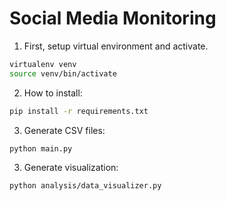 # Social Media Monitoring

1. First, setup virtual environment and activate.

```bash
virtualenv venv
source venv/bin/activate
```

2. How to install:

```bash
pip install -r requirements.txt
```

3. Generate CSV files:

```bash
python main.py
```

3. Generate visualization:

```bash
python analysis/data_visualizer.py
```